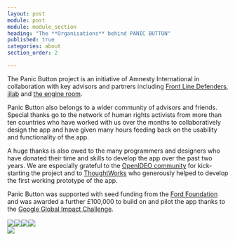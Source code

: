 ```yaml
---
layout: post
module: post
module: module_section
heading: "The **Organisations** behind PANIC BUTTON"
published: true
categories: about
section_order: 2

---
```


The Panic Button project is an initiative of Amnesty International in collaboration with key advisors and partners including [Front Line Defenders](http://www.frontlinedefenders.org/), [iilab](https://iilab.org/) and [the engine room](https://www.theengineroom.org/).

Panic Button also belongs to a wider community of advisors and friends. Special thanks go to the network of human rights activists from more than ten countries who have worked with us over the months to collaboratively design the app and have given many hours feeding back on the usability and functionality of the app.

A huge thanks is also owed to the many programmers and designers who have donated their time and skills to develop the app over the past two years. We are especially grateful to the [OpenIDEO community](http://www.openideo.com/challenge/amnesty/brief) for kick-starting the project and to [ThoughtWorks](http://www.thoughtworks.com/) who generously helped to develop the first working prototype of the app.

Panic Button was supported with seed funding from the [Ford Foundation](http://www.fordfoundation.org/) and was awarded a further £100,000 to build on and pilot the app thanks to the [Google Global Impact Challenge](http://livewire.amnesty.org/2013/05/22/a-lifeline-for-activists/).

<div markdown="0">
<div class="clearfix"></div>
<div class="bordertb">
	<div class="col-lg-12 col-md-12 col-sm-12 text-center">
		<img src="{{ site.JB.BASE_PATH }}/images/amnestylogo.jpg" class="col-sm-4 col-xs-12" style="margin-right:-4px; float:none; display:inline-block; vertical-align:middle; border: none;">
		<img src="{{ site.JB.BASE_PATH }}/images/iilab-logo-new-color-4.png" class="col-sm-4 col-xs-12" style="margin-right:-4px; float:none; display:inline-block; vertical-align:middle; border: none;">
		<img src="{{ site.JB.BASE_PATH }}/images/pasted_image_at_2013_12_18_12_36pm.png" class="col-sm-4 col-xs-12" style="margin-right:-4px; float:none; display:inline-block; vertical-align:middle; border: none;">
		<img src="{{ site.JB.BASE_PATH }}/images/frontline-logo.png" class="col-sm-4 col-xs-12" style="margin-right:-4px; float:none; display:inline-block; vertical-align:middle; border: none;">
	</div>
	<div class="clearfix"></div>
</div>

<div class="clearfix"></div>
<div class="bordertb">
	<div class="col-lg-12 col-md-12 col-sm-12 text-center">
		<img src="{{ site.JB.BASE_PATH }}/images/img-11.png" style="border: none;">
	</div>
	<div class="clearfix"></div>
</div>
</div>     
